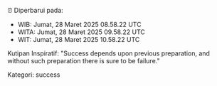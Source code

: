 ⏰ Diperbarui pada:
- WIB: Jumat, 28 Maret 2025 08.58.22 UTC
- WITA: Jumat, 28 Maret 2025 09.58.22 UTC
- WIT: Jumat, 28 Maret 2025 10.58.22 UTC

Kutipan Inspiratif:
"Success depends upon previous preparation, and without such preparation there is sure to be failure."


Kategori: success

